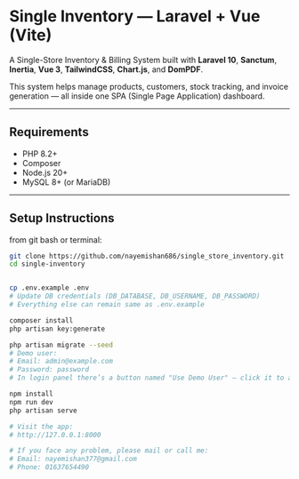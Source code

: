 # Single Inventory — Laravel + Vue (Vite)

A Single-Store Inventory & Billing System built with **Laravel 10**, **Sanctum**, **Inertia**, **Vue 3**, **TailwindCSS**, **Chart.js**, and **DomPDF**.

This system helps manage products, customers, stock tracking, and invoice generation — all inside one SPA (Single Page Application) dashboard.

---

## Requirements
- PHP 8.2+
- Composer
- Node.js 20+
- MySQL 8+ (or MariaDB)

---

## Setup Instructions

from git bash or terminal:

```bash
git clone https://github.com/nayemishan686/single_store_inventory.git
cd single-inventory


cp .env.example .env
# Update DB credentials (DB_DATABASE, DB_USERNAME, DB_PASSWORD)
# Everything else can remain same as .env.example

composer install
php artisan key:generate

php artisan migrate --seed
# Demo user:
# Email: admin@example.com
# Password: password
# In login panel there’s a button named "Use Demo User" — click it to autofill credentials.

npm install
npm run dev
php artisan serve

# Visit the app:
# http://127.0.0.1:8000

# If you face any problem, please mail or call me:
# Email: nayemishan377@gmail.com
# Phone: 01637654490